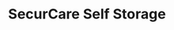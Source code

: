---
title: "SecurCare Self Storage"
url: /tulsa/securcare-self-storage-south-sheridan-road-2/
shop: Mieten
---